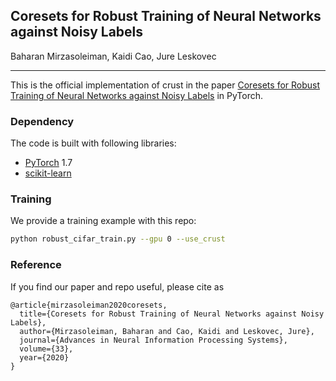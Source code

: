 ## Coresets for Robust Training of Neural Networks against Noisy Labels
Baharan Mirzasoleiman, Kaidi Cao, Jure Leskovec
_________________

This is the official implementation of crust in the paper [Coresets for Robust Training of Neural Networks against Noisy Labels](https://proceedings.neurips.cc/paper/2020/file/8493eeaccb772c0878f99d60a0bd2bb3-Paper.pdf) in PyTorch.

### Dependency

The code is built with following libraries:

- [PyTorch](https://pytorch.org/) 1.7
- [scikit-learn](https://scikit-learn.org/stable/)

### Training 

We provide a training example with this repo:

```bash
python robust_cifar_train.py --gpu 0 --use_crust
```

### Reference

If you find our paper and repo useful, please cite as

```
@article{mirzasoleiman2020coresets,
  title={Coresets for Robust Training of Neural Networks against Noisy Labels},
  author={Mirzasoleiman, Baharan and Cao, Kaidi and Leskovec, Jure},
  journal={Advances in Neural Information Processing Systems},
  volume={33},
  year={2020}
}
```